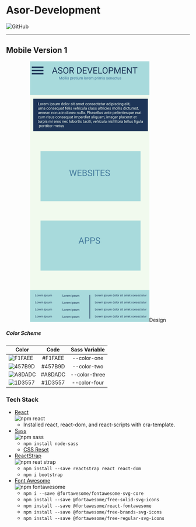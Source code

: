 # Asor-Development
<img alt="GitHub" src="https://img.shields.io/github/license/shareed/Asor-Development">

______________________
## Mobile Version 1
<p align="center">
  <img src="assets/rmmobile.png" alt="mobile />
</p>

_________________________
### Design
##### Color Scheme

| Color                                                         | Code    | Sass Variable  |
| ------------------------------------------------------------- |:-------:| :-------------:|
| ![F1FAEE](https://via.placeholder.com/15/F1FAEE/000000?text=+)| #F1FAEE | --color-one    |
| ![457B9D](https://via.placeholder.com/15/457B9D/000000?text=+)| #457B9D | --color-two    |
| ![A8DADC](https://via.placeholder.com/15/A8DADC/000000?text=+)| #A8DADC | --color-three  |
| ![1D3557](https://via.placeholder.com/15/1D3557/000000?text=+)| #1D3557 | --color-four   |


### Tech Stack
- [React]()  <br> <img alt="npm react" src="https://img.shields.io/npm/v/create-react-app?style=plastic">
    - Installed react, react-dom, and react-scripts with cra-template.
- [Sass]() <br> <img alt="npm sass" src="https://img.shields.io/npm/v/sass?style=plastic">
    - `npm install node-sass`
    - [CSS Reset](https://meyerweb.com/eric/tools/css/reset/)
- [ReactStrap](https://reactstrap.github.io/) <br> <img alt="npm reat strap" src="https://img.shields.io/npm/v/reactstrap?style=plastic">
    - `npm install --save reactstrap react react-dom`
    - `npm i bootstrap`
- [Font Awesome](https://fontawesome.com/how-to-use/on-the-web/using-with/react) <br> <img alt="npm fontawesome" src="https://img.shields.io/npm/v/fontawesome?style=plastic">
    - `npm i --save @fortawesome/fontawesome-svg-core`
    - `npm install --save @fortawesome/free-solid-svg-icons`
    - `npm install --save @fortawesome/react-fontawesome`
    - `npm install --save @fortawesome/free-brands-svg-icons`
    - `npm install --save @fortawesome/free-regular-svg-icons`